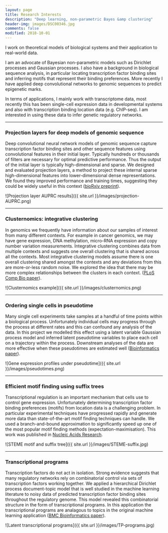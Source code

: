 ```yaml
---
layout: page
title: Research Interests
description: "Deep learning, non-parametric Bayes &amp clustering"
header-img: images/DSC00346.jpg
comments: false
modified: 2018-10-01
---
```



I work on theoretical models of biological systems and their application to
real-world data.

I am an advocate of Bayesian non-parametric models such as Dirichlet processes
and Gaussian processes. I also have a background in biological sequence
analysis, in particular locating transcription factor binding sites and
inferring motifs that represent their binding preferences. More recently I have
applied deep convolutional networks to genomic sequences to predict epigenetic
marks.

In terms of applications, I mainly work with transcriptome data, most recently
this has been single-cell expression data in developmental systems and also
with transcription binding location data (e.g. ChIP-seq).  I am interested in
using these data to infer genetic regulatory networks.

------

### Projection layers for deep models of genomic sequence

Deep convolutional neural network models of genomic sequence capture
transcription factor binding sites and other sequence features using
convolutional features in their initial layer. Typically hundreds or thousands
of filters are necessary for optimal predictive performance. Thus the output of
the initial layer is typically high-dimensional and sparse. We designed
and evaluated projection layers, a method to project these internal sparse
high-dimensional features into lower-dimensional dense representations. We
found they improved performance and training times, suggesting they could be
widely useful in this context ([bioRxiv
preprint](https://www.biorxiv.org/content/early/2018/09/10/412734)).

![Projection layer AUPRC results]({{ site.url }}/images/projection-AUPRC.png)

------

### Clusternomics: integrative clustering

In genomics we frequently have information about our samples of interest from
many different contexts. For example in cancer genomics, we may have gene
expression, DNA methylation, micro-RNA expression and copy number variation
measurements. Integrative clustering combines data from multiple contexts and
suggests one overall clustering that is shared across all the contexts. Most
integrative clustering models assume there is one overall clustering shared
amongst the contexts and any deviations from this are more-or-less random
noise. We explored the idea that there may be more complex relationships
between the clusters in each context. ([PLoS Comp Bio
paper](http://journals.plos.org/ploscompbiol/article?id=10.1371/journal.pcbi.1005781)).

![Clusternomics example]({{ site.url }}/images/clusternomics.png)

------

### Ordering single cells in pseudotime

Many single cell experiments take samples at a handful of time points within a
biological process. Unfortunately individual cells may progress through the
process at different rates and this can confound any analysis of the data. In
this project we modelled this effect using a latent variable Gaussian process
model and inferred latent pseudotime variables to place each cell on a
trajectory within the process. Downstream analyses of the data are more
effective when these pseudotimes are estimated well ([Bioinformatics
paper](https://academic.oup.com/bioinformatics/article/32/19/2973/2196633)).

![Gene expression profiles under pseudotime]({{ site.url }}/images/pseudotimes.png)

------

### Efficient motif finding using suffix trees

Transcriptional regulation is an important mechanism that cells use to control
gene expression. Unfortunately determining transcription factor binding
preferences (motifs) from location data is a challenging problem. In particular
experimental techniques have progressed rapidly and generate more data than
state-of-the-art motif finding techniques can handle. We used a branch-and-bound
approximation to significantly speed up one of the most popular motif finding
methods (expectation-maximisation). This work was published in [Nucleic Acids
Research](http://nar.oxfordjournals.org/content/39/18/e126).

![STEME motif and suffix tree]({{ site.url }}/images/STEME-suffix.jpg)

------

### Transcriptional programs

Transcription factors do not act in isolation. Strong evidence suggests that
many regulatory networks rely on combinatorial control via sets of
transcription factors working together. We applied a hierarchical Dirichlet
process document-topic model that is well studied in the machine learning
literature to noisy data of predicted transcription factor binding sites
throughout the regulatory genome. This model revealed this combinatorial
structure in the form of transcriptional programs. In this application the
transcriptional programs are analagous to topics in the original machine
learning application ([BMC Bioinformatics
paper](http://bmcbioinformatics.biomedcentral.com/articles/10.1186/1471-2105-10-218)).

![Latent transcriptional programs]({{ site.url }}/images/TP-programs.jpg)
